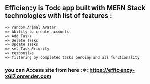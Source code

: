 ## Efficiency is Todo app built with MERN Stack technologies with list of features :

    => random Animal Avatar
    => Ability to create accounts
    => Add Tasks
    => Delete Tasks
    => Update Tasks
    => set Task Priority
    => responsive
    => filtering by completed tasks pending and all functionality

### you can Access site from here :=>: https://efficiency-x6l7.onrender.com
